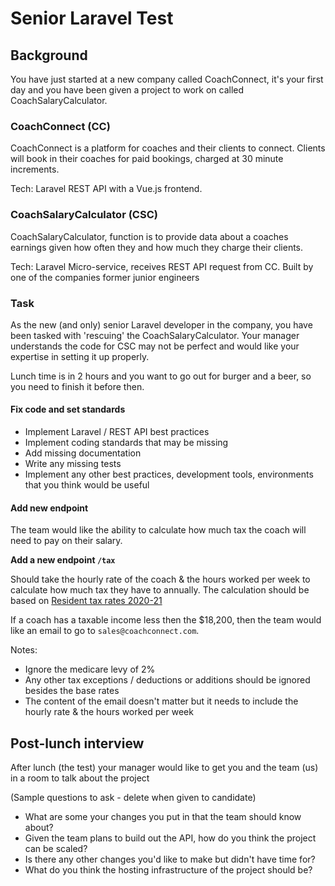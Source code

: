 # Senior Laravel Test

## Background

You have just started at a new company called CoachConnect, it's your first day and you have been given a project to work on called CoachSalaryCalculator. 

### CoachConnect (CC)

CoachConnect is a platform for coaches and their clients to connect. Clients will book in their coaches for paid bookings, charged at 30 minute increments.
 
Tech: Laravel REST API with a Vue.js frontend.

### CoachSalaryCalculator (CSC)

CoachSalaryCalculator, function is to provide data about a coaches earnings given how often they and how much they charge their clients.
 
Tech: Laravel Micro-service, receives REST API request from CC. Built by one of the companies former junior engineers


### Task

As the new (and only) senior Laravel developer in the company, you have been tasked with 'rescuing' the CoachSalaryCalculator.
Your manager understands the code for CSC may not be perfect and would like your expertise in setting it up properly.

Lunch time is in 2 hours and you want to go out for burger and a beer, so you need to finish it before then.

#### Fix code and set standards

- Implement Laravel / REST API best practices
- Implement coding standards that may be missing
- Add missing documentation
- Write any missing tests
- Implement any other best practices, development tools, environments that you think would be useful

#### Add new endpoint

The team would like the ability to calculate how much tax the coach will need to pay on their salary.

**Add a new endpoint `/tax`**

Should take the hourly rate of the coach & the hours worked per week to calculate how much tax they have to annually.
The calculation should be based on [Resident tax rates 2020-21](https://www.ato.gov.au/rates/individual-income-tax-rates/)

If a coach has a taxable income less then the $18,200, then the team would like an email to go to `sales@coachconnect.com`.

Notes:
- Ignore the medicare levy of 2%
- Any other tax exceptions / deductions or additions should be ignored besides the base rates
- The content of the email doesn't matter but it needs to include the hourly rate & the hours worked per week

## Post-lunch interview

After lunch (the test) your manager would like to get you and the team (us) in a room to talk about the project


(Sample questions to ask - delete when given to candidate)
- What are some your changes you put in that the team should know about?
- Given the team plans to build out the API, how do you think the project can be scaled?
- Is there any other changes you'd like to make but didn't have time for?
- What do you think the hosting infrastructure of the project should be?
 


